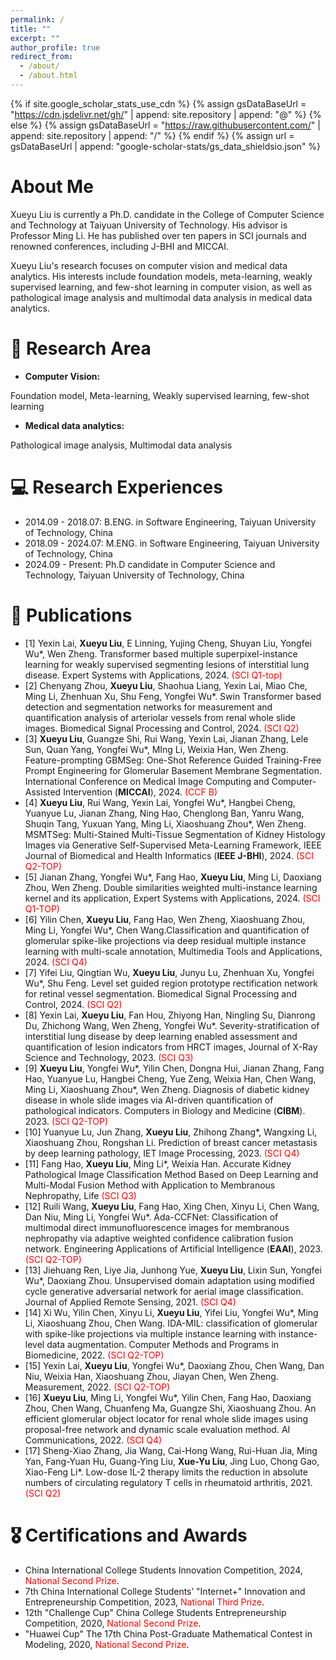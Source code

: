 ```yaml
---
permalink: /
title: ""
excerpt: ""
author_profile: true
redirect_from: 
  - /about/
  - /about.html
---
```


{% if site.google_scholar_stats_use_cdn %}
{% assign gsDataBaseUrl = "https://cdn.jsdelivr.net/gh/" | append: site.repository | append: "@" %}
{% else %}
{% assign gsDataBaseUrl = "https://raw.githubusercontent.com/" | append: site.repository | append: "/" %}
{% endif %}
{% assign url = gsDataBaseUrl | append: "google-scholar-stats/gs_data_shieldsio.json" %}

<span class='anchor' id='about-me'></span>

# **About Me**

Xueyu Liu is currently a Ph.D. candidate in the College of Computer Science and Technology at Taiyuan University of Technology. His advisor is Professor Ming Li. He has published over ten papers in SCI journals and renowned conferences, including J-BHI and MICCAI.

 

Xueyu Liu's research focuses on computer vision and medical data analytics. His interests include foundation models, meta-learning, weakly supervised learning, and few-shot learning in computer vision, as well as pathological image analysis and multimodal data analysis in medical data analytics.



# 📜 Research Area
- **Computer Vision:** 

Foundation model, Meta-learning, Weakly supervised learning, few-shot learning

- **Medical data analytics:**

Pathological image analysis, Multimodal data analysis


# 💻 Research Experiences
- 2014.09 - 2018.07: B.ENG. in Software Engineering, Taiyuan University of Technology, China
- 2018.09 - 2024.07: M.ENG. in Software Engineering, Taiyuan University of Technology, China
- 2024.09 - Present: Ph.D candidate in Computer Science and Technology, Taiyuan University of Technology, China


# 📝 Publications 

- [1] Yexin Lai, **Xueyu Liu**, E Linning, Yujing Cheng, Shuyan Liu, Yongfei Wu*, Wen Zheng. Transformer based multiple superpixel-instance learning for weakly supervised segmenting lesions of interstitial lung disease. Expert Systems with Applications, 2024. <font color=red>(SCI Q1-top)</font>
- [2] Chenyang Zhou, **Xueyu Liu**, Shaohua Liang, Yexin Lai, Miao Che, Ming Li, Zhenhuan Xu, Shu Feng, Yongfei Wu*. Swin Transformer based detection and segmentation networks for measurement and quantification analysis of arteriolar vessels from renal whole slide images. Biomedical Signal Processing and Control, 2024. <font color=red>(SCI Q2)</font>
- [3] **Xueyu Liu**, Guangze Shi, Rui Wang, Yexin Lai, Jianan Zhang, Lele Sun, Quan Yang, Yongfei Wu*, MIng Li, Weixia Han, Wen Zheng. Feature-prompting GBMSeg: One-Shot Reference Guided Training-Free Prompt Engineering for Glomerular Basement Membrane Segmentation. International Conference on Medical Image Computing and Computer-Assisted Intervention (**MICCAI**), 2024. <font color=red>(CCF B)</font>
- [4] **Xueyu Liu**, Rui Wang, Yexin Lai, Yongfei Wu*, Hangbei Cheng, Yuanyue Lu, Jianan Zhang, Ning Hao, Chenglong Ban, Yanru Wang, Shuqin Tang, Yuxuan Yang, Ming Li, Xiaoshuang Zhou*, Wen Zheng. MSMTSeg: Multi-Stained Multi-Tissue Segmentation of Kidney Histology Images via Generative Self-Supervised Meta-Learning Framework, IEEE Journal of Biomedical and Health Informatics (**IEEE J-BHI**), 2024. <font color=red>(SCI Q2-TOP)</font>
- [5] Jianan Zhang, Yongfei Wu*, Fang Hao, **Xueyu Liu**, Ming Li, Daoxiang Zhou, Wen Zheng. Double similarities weighted multi-instance learning kernel and its application, Expert Systems with Applications, 2024. <font color=red>(SCI Q1-TOP)</font>
- [6] Yilin Chen, **Xueyu Liu**, Fang Hao, Wen Zheng, Xiaoshuang Zhou, Ming Li, Yongfei Wu*, Chen Wang.Classification and quantification of glomerular spike-like projections via deep residual multiple instance learning with multi-scale annotation, Multimedia Tools and Applications, 2024. <font color=red>(SCI Q4)</font>
- [7] Yifei Liu, Qingtian Wu, **Xueyu Liu**, Junyu Lu, Zhenhuan Xu, Yongfei Wu*, Shu Feng. Level set guided region prototype rectification network for retinal vessel segmentation. Biomedical Signal Processing and Control, 2024. <font color=red>(SCI Q2)</font>
- [8] Yexin Lai, **Xueyu Liu**, Fan Hou, Zhiyong Han, Ningling Su, Dianrong Du, Zhichong Wang, Wen Zheng, Yongfei Wu*. Severity-stratification of interstitial lung disease by deep learning enabled assessment and quantification of lesion indicators from HRCT images, Journal of X-Ray Science and Technology, 2023. <font color=red>(SCI Q3)</font>
- [9] **Xueyu Liu**, Yongfei Wu*, Yilin Chen, Dongna Hui, Jianan Zhang, Fang Hao, Yuanyue Lu, Hangbei Cheng, Yue Zeng, Weixia Han, Chen Wang, Ming Li, Xiaoshuang Zhou*, Wen Zheng. Diagnosis of diabetic kidney disease in whole slide images via AI-driven quantification of pathological indicators. Computers in Biology and Medicine (**CIBM**). 2023. <font color=red>(SCI Q2-TOP)</font>
- [10] Yuanyue Lu, Jun Zhang, **Xueyu Liu**, Zhihong Zhang*, Wangxing Li, Xiaoshuang Zhou, Rongshan Li. Prediction of breast cancer metastasis by deep learning pathology, IET Image Processing, 2023. <font color=red>(SCI Q4)</font>
- [11] Fang Hao, **Xueyu Liu**, Ming Li*, Weixia Han. Accurate Kidney Pathological Image Classification Method Based on Deep Learning and Multi-Modal Fusion Method with Application to Membranous Nephropathy, Life <font color=red>(SCI Q3)</font>
- [12] Ruili Wang, **Xueyu Liu**, Fang Hao, Xing Chen, Xinyu Li, Chen Wang, Dan Niu, Ming Li, Yongfei Wu*. Ada-CCFNet: Classification of multimodal direct immunofluorescence images for membranous nephropathy via adaptive weighted confidence calibration fusion network. Engineering Applications of Artificial Intelligence (**EAAI**), 2023. <font color=red>(SCI Q2-TOP)</font>
- [13] Jiehuang Ren, Liye Jia, Junhong Yue, **Xueyu Liu**, Lixin Sun, Yongfei Wu*, Daoxiang Zhou. Unsupervised domain adaptation using modified cycle generative adversarial network for aerial image classification. Journal of Applied Remote Sensing, 2021. <font color=red>(SCI Q4)</font>
- [14] Xi Wu, Yilin Chen, Xinyu Li, **Xueyu Liu**, Yifei Liu, Yongfei Wu*, Ming Li, Xiaoshuang Zhou, Chen Wang. IDA-MIL: classification of glomerular with spike-like projections via multiple instance learning with instance-level data augmentation. Computer Methods and Programs in Biomedicine, 2022. <font color=red>(SCI Q2-TOP)</font>
- [15] Yexin Lai, **Xueyu Liu**, Yongfei Wu*, Daoxiang Zhou, Chen Wang, Dan Niu, Weixia Han, Xiaoshuang Zhou, Jiayan Chen, Wen Zheng. Measurement, 2022. <font color=red>(SCI Q2-TOP)</font>
- [16] **Xueyu Liu**, Ming Li, Yongfei Wu*, Yilin Chen, Fang Hao, Daoxiang Zhou, Chen Wang, Chuanfeng Ma, Guangze Shi, Xiaoshuang Zhou. An efficient glomerular object locator for renal whole slide images using proposal-free network and dynamic scale evaluation method. AI Communications, 2022. <font color=red>(SCI Q4)</font>
- [17] Sheng-Xiao Zhang, Jia Wang, Cai-Hong Wang, Rui-Huan Jia, Ming Yan, Fang-Yuan Hu, Guang-Ying Liu, **Xue-Yu Liu**, Jing Luo, Chong Gao, Xiao-Feng Li*. Low-dose IL-2 therapy limits the reduction in absolute numbers of circulating regulatory T cells in rheumatoid arthritis, 2021. <font color=red>(SCI Q2)</font>


# 🎖 Certifications and Awards
- China International College Students Innovation Competition, 2024, <font color=red>National Second Prize</font>.
- 7th China International College Students’ "Internet+" Innovation and Entrepreneurship Competition, 2023, <font color=red>National Third Prize</font>.
- 12th "Challenge Cup" China College Students Entrepreneurship Competition, 2020, <font color=red>National Second Prize</font>.
- "Huawei Cup" The 17th China Post-Graduate Mathematical Contest in Modeling, 2020, <font color=red>National Second Prize</font>.

<!-- Google Analytics -->
<script async src="https://xueyuliu.github.io/"></script>
<script>
  window.dataLayer = window.dataLayer || [];
  function gtag(){dataLayer.push(arguments);}
  gtag('js', new Date());

  gtag('config', 'GA_MEASUREMENT_ID');
</script>
<!-- End Google Analytics -->



